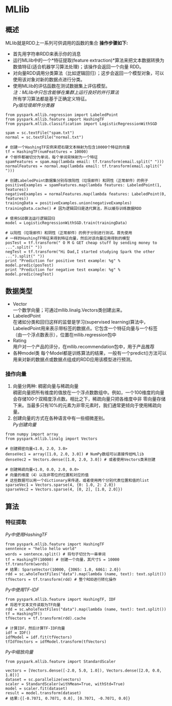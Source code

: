 # MLlib
## 概述
MLlib就是RDD上一系列可供调用的函数的集合
**操作步骤如下:**
* 首先用字符串RDD来表示你的消息  
* 运行MLlib中的一个*特征提取(feature extraction)*算法来把文本数据转换为数值特征(适合机器学习算法处理)；该操作会返回一个向量
  RDD。  
* 对向量RDD调用分类算法（比如逻辑回归）；这步会返回一个模型对象，可以使用该对象对新的数据点进行分类。  
* 使用MLlib的评估函数在测试数据集上评估模型。  
*注：MLlib中只包含能够在集群上运行良好的并行算法*  
所有学习算法都是基于正确定义特征。  
*Py版垃圾邮件分类器*
```
from pyspark.mllib.regression import LabeledPoint
from pyspark.mllib.feature import HashingTF
from pyspark.mllib.classification import LogisticRegressionWithSGD

spam = sc.textFile("spam.txt")
normal = sc.textFile("normal.txt")

# 创建一个HashingTF实例来把右键文本映射为包含10000个特征的向量
tf = HashingTF(numFeattures = 10000)
# 个邮件都被切分为单词，每个单词背映射为一个特征
spamFeatures = spam.map(lambda email: tf.transform(email.split(" ")))
normalFeatures = normal.map(lambda email: tf.transform(email.split(" ")))

# 创建LabeledPoint数据集分别存放阳性（垃圾邮件）和阴性（正常邮件）的例子
positiveExamples = spamFeatures.map(lambda features: LabeledPoint(1, features))
negativeExamples = normalFeatures.map(lambda features: LabeledPoint(0, features))
trainingData = positiveExamples.union(negativeExamples)
trainingData.cache() # 因为逻辑回归是迭代算法，所以缓存训练数据RDD

# 使用SGD算法运行逻辑回归
model = LogisticRegressionWithSGD.train(trainingData)

# 以阳性（垃圾邮件）和阴性（正常邮件）的例子分别进行测试。首先使用
# 一样的HashingTF特征来得到特征向量，然后对该向量应用得到的模型
posTest = tf.transform(" O M G GET cheap stuff by sending money to ...".split(" "))
negTest = tf.transform("Hi Dad,I started studying Spark the other ...").split(" "))
print "Prediction for positive test example: %g" % model.predic(posTest)
print "Prediction for negative test example: %g" % model.predic(negTest)
```
## 数据类型
* Vector  
  一个数学向量；可通过mllib.linalg.Vectors类创建出来。
* LabeledPoint  
  在诸如分类和回归这样的监督是学习(supervised learning)算法中，LabeledPoint用来表示带标签的数据点。它包含一个特征向量与一个标签
  （由一个浮点数表示），位置在mllib.regression包中
* Rating  
  用户对一个产品的评分，在mllib.recommendation包中，用于产品推荐  
* 各种model类
  每个Model都是训练算法的结果，一般有一个predict()方法可以用来对新的数据点或数据点组成的RDD应用该模型进行预测。  
### 操作向量
1. 向量分两种: 稠密向量与稀疏向量  
   稠密向量把所有维度的值放在一个浮点数数组中。例如，一个100维度的向量会存储100个双精度浮点数。相比之下，稀疏向量只把各维度中非
   零向量存储下来。当最多只有10%的元素为非零元素时，我们通常更倾向于使用稀疏向量。
2. 创建向量的方式在各种语言中有一些细微差别。  
*Py创建向量*
```
from numpy import array
from pyspark.mllib.linalg import Vectors

# 创建稠密向量<1.0, 2.0, 3.0>
denseVec1 = array([1.0, 2.0, 3.0]) # NumPy数组可以直接传给MLlib
denseVec2 = Vectors.dense([1.0, 2.0, 3.0]) # 或者使用Vectors类来创建

# 创建稀疏向量<1.0, 0.0, 2.0, 0.0>
# 向量的维度（4）以及非零位的位置和对应的值
# 这些数据可以用一个dictionary来传递，或者使用两个分别代表位置和值的list 
sparseVec1 = Vectors.sparse(4, {0: 1.0, 2: 2.0})
sparseVec2 = Vectors.sparse(4, [0, 2], [1.0, 2.0]})
```
## 算法
### 特征提取
*Py中使用HashingTF*
```
from pyspark.mllib.feature import HashingTF
senntence = "hello hello world"
words = sentence.split() # 将句子切分为一串单词
tf = HashingTF(10000) # 创建一个向量，其尺寸S = 10000
tf.transform(words)
# 结果: SparseVector(10000, {3065: 1.0, 6861: 2.0})
rdd = sc.wholeTextFiles("data").map(lambda (name, text): text.split())
tfVectors = tf.transform(rdd) # 整个RDD进行转化操作
```
*Py中使用TF-IDF*
```
from pyspark.mllib.feature import HashingTF, IDF
# 将若干文本文件读取为TF向量
rdd = sc.wholeTextFiles("data").map(lambda (name, text): text.split())
tf = HashingTF()
tfVectors = tf.transform(rdd).cache

# 计算IDF，然后计算TF-IDF向量
idf = IDF()
idfModel = idf.fit(tfVectors)
tfIdfVectors = idfModel.transform(tfVectors)
```
*Py中缩放向量*
```
from pyspark.mllib.feature import StandardScaler

vectors = [Vectors.dense([-2.0, 5.0, 1.0]), Vectors.dense([2.0, 0.0, 1.0])]
dataset = sc.parallelize(vectors)
scaler = StandardScaler(withMean=True, withStd=True)
model = scaler.fit(dataset)
result = model.transform(dataset)
# 结果:{[-0.7071, 0.7071, 0.0], [0.7071, -0.7071, 0.0]}
```
